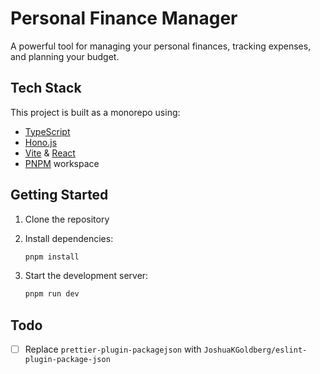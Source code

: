 # Personal Finance Manager

A powerful tool for managing your personal finances, tracking expenses, and planning your budget.

## Tech Stack

This project is built as a monorepo using:

- [TypeScript](https://www.typescriptlang.org/)
- [Hono.js](https://hono.dev/)
- [Vite](https://vitejs.dev/) & [React](https://react.dev/)
- [PNPM](https://pnpm.io/) workspace

## Getting Started

1. Clone the repository
2. Install dependencies:

   ```bash
   pnpm install
   ```

3. Start the development server:

   ```bash
   pnpm run dev
   ```

## Todo

- [ ] Replace `prettier-plugin-packagejson` with `JoshuaKGoldberg/eslint-plugin-package-json`
